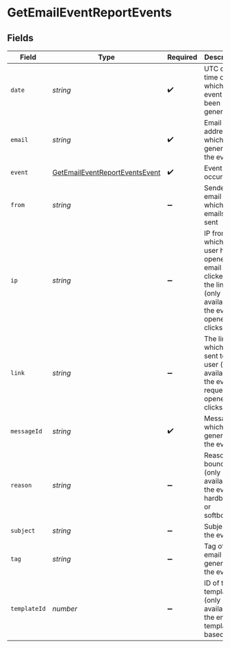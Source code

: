 # GetEmailEventReportEvents


## Fields

| Field                                                                                                                | Type                                                                                                                 | Required                                                                                                             | Description                                                                                                          | Example                                                                                                              |
| -------------------------------------------------------------------------------------------------------------------- | -------------------------------------------------------------------------------------------------------------------- | -------------------------------------------------------------------------------------------------------------------- | -------------------------------------------------------------------------------------------------------------------- | -------------------------------------------------------------------------------------------------------------------- |
| `date`                                                                                                               | *string*                                                                                                             | :heavy_check_mark:                                                                                                   | UTC date-time on which the event has been generated                                                                  | 2017-03-12T12:30:00Z                                                                                                 |
| `email`                                                                                                              | *string*                                                                                                             | :heavy_check_mark:                                                                                                   | Email address which generates the event                                                                              | john.smith@example.com                                                                                               |
| `event`                                                                                                              | [GetEmailEventReportEventsEvent](../../models/shared/getemaileventreporteventsevent.md)                              | :heavy_check_mark:                                                                                                   | Event which occurred                                                                                                 | delivered                                                                                                            |
| `from`                                                                                                               | *string*                                                                                                             | :heavy_minus_sign:                                                                                                   | Sender email from which the emails are sent                                                                          | john@example.com                                                                                                     |
| `ip`                                                                                                                 | *string*                                                                                                             | :heavy_minus_sign:                                                                                                   | IP from which the user has opened the email or clicked on the link (only available if the event is opened or clicks) | 165.87.3.15                                                                                                          |
| `link`                                                                                                               | *string*                                                                                                             | :heavy_minus_sign:                                                                                                   | The link which is sent to the user (only available if the event is requests or opened or clicks)                     | https://www.someexamplelink.com                                                                                      |
| `messageId`                                                                                                          | *string*                                                                                                             | :heavy_check_mark:                                                                                                   | Message ID which generated the event                                                                                 | <201798300811.5787683@relay.domain.com>                                                                              |
| `reason`                                                                                                             | *string*                                                                                                             | :heavy_minus_sign:                                                                                                   | Reason of bounce (only available if the event is hardbounce or softbounce)                                           | Error connection timeout                                                                                             |
| `subject`                                                                                                            | *string*                                                                                                             | :heavy_minus_sign:                                                                                                   | Subject of the event                                                                                                 | Sib client test                                                                                                      |
| `tag`                                                                                                                | *string*                                                                                                             | :heavy_minus_sign:                                                                                                   | Tag of the email which generated the event                                                                           | OrderConfirmation                                                                                                    |
| `templateId`                                                                                                         | *number*                                                                                                             | :heavy_minus_sign:                                                                                                   | ID of the template (only available if the email is template based)                                                   | 4                                                                                                                    |